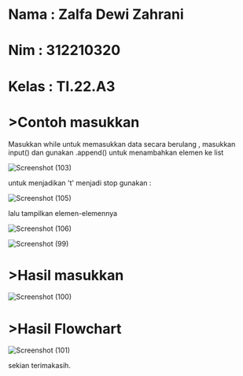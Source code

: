 # Nama : Zalfa Dewi Zahrani
# Nim : 312210320
# Kelas : TI.22.A3

# >Contoh masukkan

Masukkan while untuk memasukkan data secara berulang , masukkan input() dan gunakan .append() untuk menambahkan elemen ke list

![Screenshot (103)](https://user-images.githubusercontent.com/115516617/202657499-e6840192-c464-46b8-98ed-33fdb881e780.png)

untuk menjadikan 't' menjadi stop gunakan :

![Screenshot (105)](https://user-images.githubusercontent.com/115516617/202658102-3932758e-41dc-407b-8448-6b7af1b6a242.png)

lalu tampilkan elemen-elemennya

![Screenshot (106)](https://user-images.githubusercontent.com/115516617/202658524-8cca78ed-547e-47e0-b02f-04cf4547ade1.png)

![Screenshot (99)](https://user-images.githubusercontent.com/115516617/202658599-e43ad8bf-e067-4f35-984f-a6fc2f1c74c9.png)

# >Hasil masukkan

![Screenshot (100)](https://user-images.githubusercontent.com/115516617/202634298-80537c86-14db-450f-80c3-c45d08640a22.png)

# >Hasil Flowchart

![Screenshot (101)](https://user-images.githubusercontent.com/115516617/202639337-256d1e62-3489-4402-a48c-ce6179e45c10.png)

sekian terimakasih.
